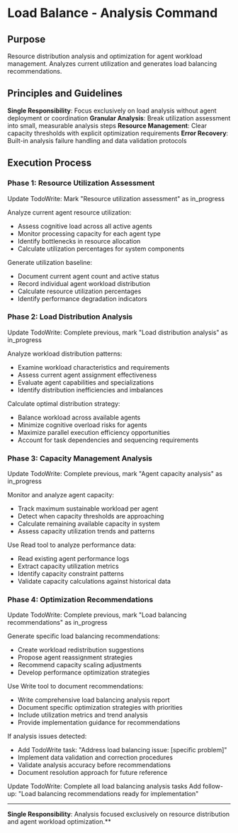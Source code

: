 # Load Balance - Analysis Command

## Purpose
Resource distribution analysis and optimization for agent workload management. Analyzes current utilization and generates load balancing recommendations.

## Principles and Guidelines

**Single Responsibility**: Focus exclusively on load analysis without agent deployment or coordination
**Granular Analysis**: Break utilization assessment into small, measurable analysis steps
**Resource Management**: Clear capacity thresholds with explicit optimization requirements
**Error Recovery**: Built-in analysis failure handling and data validation protocols

## Execution Process

### Phase 1: Resource Utilization Assessment
Update TodoWrite: Mark "Resource utilization assessment" as in_progress

Analyze current agent resource utilization:
- Assess cognitive load across all active agents
- Monitor processing capacity for each agent type
- Identify bottlenecks in resource allocation
- Calculate utilization percentages for system components

Generate utilization baseline:
- Document current agent count and active status
- Record individual agent workload distribution
- Calculate resource utilization percentages
- Identify performance degradation indicators

### Phase 2: Load Distribution Analysis
Update TodoWrite: Complete previous, mark "Load distribution analysis" as in_progress

Analyze workload distribution patterns:
- Examine workload characteristics and requirements
- Assess current agent assignment effectiveness
- Evaluate agent capabilities and specializations
- Identify distribution inefficiencies and imbalances

Calculate optimal distribution strategy:
- Balance workload across available agents
- Minimize cognitive overload risks for agents
- Maximize parallel execution efficiency opportunities
- Account for task dependencies and sequencing requirements

### Phase 3: Capacity Management Analysis
Update TodoWrite: Complete previous, mark "Agent capacity analysis" as in_progress

Monitor and analyze agent capacity:
- Track maximum sustainable workload per agent
- Detect when capacity thresholds are approaching
- Calculate remaining available capacity in system
- Assess capacity utilization trends and patterns

Use Read tool to analyze performance data:
- Read existing agent performance logs
- Extract capacity utilization metrics
- Identify capacity constraint patterns
- Validate capacity calculations against historical data

### Phase 4: Optimization Recommendations
Update TodoWrite: Complete previous, mark "Load balancing recommendations" as in_progress

Generate specific load balancing recommendations:
- Create workload redistribution suggestions
- Propose agent reassignment strategies
- Recommend capacity scaling adjustments
- Develop performance optimization strategies

Use Write tool to document recommendations:
- Write comprehensive load balancing analysis report
- Document specific optimization strategies with priorities
- Include utilization metrics and trend analysis
- Provide implementation guidance for recommendations

If analysis issues detected:
- Add TodoWrite task: "Address load balancing issue: [specific problem]"
- Implement data validation and correction procedures
- Validate analysis accuracy before recommendations
- Document resolution approach for future reference

Update TodoWrite: Complete all load balancing analysis tasks
Add follow-up: "Load balancing recommendations ready for implementation"

---

**Single Responsibility**: Analysis focused exclusively on resource distribution and agent workload optimization.**
